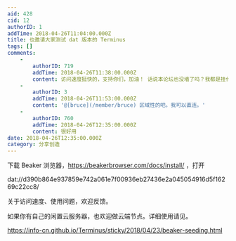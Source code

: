 ```yaml
---
aid: 428
cid: 12
authorID: 1
addTime: 2018-04-26T11:04:00.000Z
title: 也邀请大家测试 dat 版本的 Terminus
tags: []
comments:
    -
        authorID: 719
        addTime: 2018-04-26T11:38:00.000Z
        content: 访问速度挺快的，支持你们，加油！ 话说本论坛也没墙了吗？我都是挂代理上的。
    -
        authorID: 3
        addTime: 2018-04-26T11:53:00.000Z
        content: '@[bruce](/member/bruce) 区域性的吧。我可以直连。'
    -
        authorID: 760
        addTime: 2018-04-26T12:35:00.000Z
        content: 很好用
date: 2018-04-26T12:35:00.000Z
category: 分享创造
---
```


下载 Beaker 浏览器，https://beakerbrowser.com/docs/install/ ，打开

dat://d390b864e937859e742a061e7f00936eb27436e2a045054916d5f16269c22cc8/

关于访问速度、使用问题，欢迎反馈。

如果你有自己的闲置云服务器，也欢迎做云端节点。详细使用请见。

https://info-cn.github.io/Terminus/sticky/2018/04/23/beaker-seeding.html
